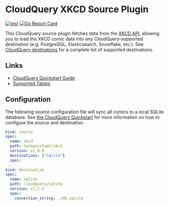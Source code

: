 # CloudQuery XKCD Source Plugin

[![test](https://github.com/hermanschaaf/cq-source-xkcd/actions/workflows/test.yaml/badge.svg)](https://github.com/hermanschaaf/cq-source-xkcd/actions/workflows/test.yaml)
[![Go Report Card](https://goreportcard.com/badge/github.com/hermanschaaf/cq-source-xkcd)](https://goreportcard.com/report/github.com/hermanschaaf/cq-source-xkcd)

This CloudQuery source plugin fetches data from the [XKCD API](https://xkcd.com/json.html), allowing you to load the XKCD comic data into any CloudQuery-supported destination (e.g. PostgreSQL, Elasticsearch, Snowflake, etc.). See [CloudQuery destinations](https://www.cloudquery.io/docs/plugins/destinations/overview) for a complete list of supported destinations.

## Links

 - [CloudQuery Quickstart Guide](https://www.cloudquery.io/docs/quickstart)
 - [Supported Tables](docs/tables/README.md)

## Configuration

The following source configuration file will sync all comics to a local SQLite database. See [the CloudQuery Quickstart](https://www.cloudquery.io/docs/quickstart) for more information on how to configure the source and destination.

```yaml
kind: source
spec:
  name: xkcd
  path: hermanschaaf/xkcd
  version: v1.0.0
  destinations: ["sqlite"]
  spec:
---
kind: destination
spec:
  name: sqlite
  path: cloudquery/sqlite
  version: v1.2.3
  spec:
    connection_string: ./db.sqlite
```
